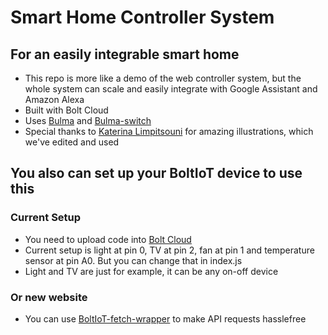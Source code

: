 # Smart Home Controller System

## For an easily integrable smart home

-  This repo is more like a demo of the web controller system, but the whole system can scale and easily integrate with Google Assistant and Amazon Alexa
-  Built with Bolt Cloud
-  Uses [Bulma](https://bulma.io) and [Bulma-switch](https://wikiki.github.io/form/switch)
-  Special thanks to [Katerina Limpitsouni](https://undraw.co/) for amazing illustrations, which we've edited and used

## You also can set up your BoltIoT device to use this

### Current Setup

-  You need to upload code into [Bolt Cloud](https://cloud.boltiot.com)
-  Current setup is light at pin 0, TV at pin 2, fan at pin 1 and temperature sensor at pin A0. But you can change that in index.js
-  Light and TV are just for example, it can be any on-off device

### Or new website

-  You can use [BoltIoT-fetch-wrapper](https://github.com/RoneelV/BoltIoT-fetch-wrapper) to make API requests hasslefree
